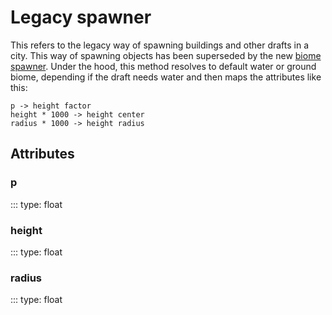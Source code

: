 # Legacy spawner

This refers to the legacy way of spawning buildings and other drafts in a city. This way of spawning objects has been superseded by
the new [biome spawner](biome-spawner.md). Under the hood, this method resolves to default water or ground biome, depending if the draft needs water and then maps the attributes like this:

```
p -> height factor
height * 1000 -> height center
radius * 1000 -> height radius
```

## Attributes

### p
::: type: float

### height
::: type: float

### radius
::: type: float

